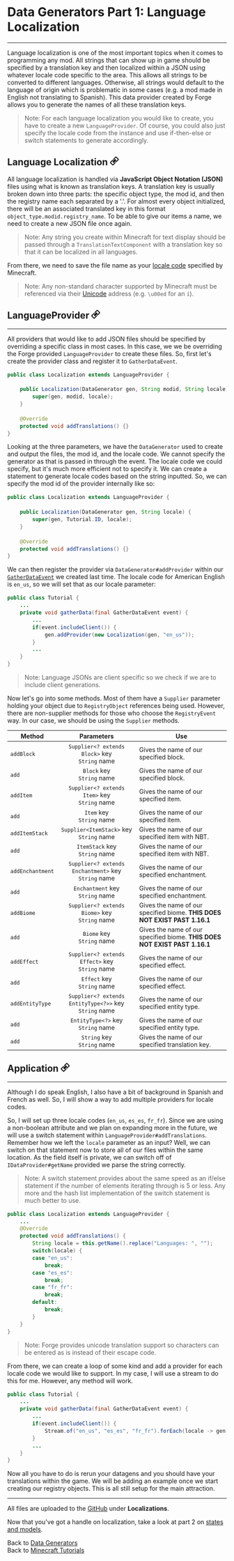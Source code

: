 # Data Generators Part 1: Language Localization
---

Language localization is one of the most important topics when it comes to programming any mod. All strings that can show up in game should be specified by a translation key and then localized within a JSON using whatever locale code specific to the area. This allows all strings to be converted to different languages. Otherwise, all strings would default to the language of origin which is problematic in some cases (e.g. a mod made in English not translating to Spanish). This data provider created by Forge allows you to generate the names of all these translation keys.

> Note: For each language localization you would like to create, you have to create a new `LanguageProvider`. Of course, you could also just specify the locale code from the instance and use if-then-else or switch statements to generate accordingly.

## <a name="language-localization"></a>Language Localization <a href="#language-localization"><img src="../../../../images/link.png" alt="Link" style="width:20px;height:20px;"></a>

All language localization is handled via **JavaScript Object Notation (JSON)** files using what is known as translation keys. A translation key is usually broken down into three parts: the specific object type, the mod id, and then the registry name each separated by a '.'. For almost every object initialized, there will be an associated translated key in this format `object_type.modid.registry_name`. To be able to give our items a name, we need to create a new JSON file once again.

> Note: Any string you create within Minecraft for text display should be passed through a `TranslationTextComponent` with a translation key so that it can be localized in all languages.

From there, we need to save the file name as your [locale code](https://minecraft.gamepedia.com/Language#Available_languages) specified by Minecraft.

> Note: Any non-standard character supported by Minecraft must be referenced via their [Unicode](https://en.wikipedia.org/wiki/Unicode#Standardized_subsets) address (e.g. `\u00ed` for an `í`).

## <a name="languageprovider"></a>LanguageProvider <a href="#languageprovider"><img src="../../../../images/link.png" alt="Link" style="width:20px;height:20px;"></a>
---

All providers that would like to add JSON files should be specified by overriding a specific class in most cases. In this case, we we be overriding the Forge provided `LanguageProvider` to create these files. So, first let's create the provider class and register it to `GatherDataEvent`.

```java
public class Localization extends LanguageProvider {

	public Localization(DataGenerator gen, String modid, String locale) {
		super(gen, modid, locale);
	}

	@Override
	protected void addTranslations() {}
}
```

Looking at the three parameters, we have the `DataGenerator` used to create and output the files, the mod id, and the locale code. We cannot specify the generator as that is passed in through the event. The locale code we could specify, but it's much more efficient not to specify it. We can create a statement to generate locale codes based on the string inputted. So, we can specify the mod id of the provider internally like so:

```java
public class Localization extends LanguageProvider {

	public Localization(DataGenerator gen, String locale) {
		super(gen, Tutorial.ID, locale);
	}

	@Override
	protected void addTranslations() {}
}
```

We can then register the provider via `DataGenerator#addProvider` within our [`GatherDataEvent`](./intro#class-setup) we created last time. The locale code for American English is `en_us`, so we will set that as our locale parameter:

```java
public class Tutorial {
	...
	private void gatherData(final GatherDataEvent event) {
		...
		if(event.includeClient()) {
			gen.addProvider(new Localization(gen, "en_us"));
		}
		...
	}
}

```

> Note: Language JSONs are client specific so we check if we are to include client generations.

Now let's go into some methods. Most of them have a `Supplier` parameter holding your object due to `RegistryObject` references being used. However, there are non-supplier methods for those who choose the `RegistryEvent` way. In our case, we should be using the `Supplier` methods.

Method | Parameters | Use
--- | :---: | ---
`addBlock` | `Supplier<? extends Block>` key<br>`String` name | Gives the name of our specified block.
`add` | `Block` key<br>`String` name |  Gives the name of our specified block.
`addItem` | `Supplier<? extends Item>` key<br>`String` name |  Gives the name of our specified item.
`add` | `Item` key<br>`String` name |  Gives the name of our specified item.
`addItemStack` | `Supplier<ItemStack>` key<br>`String` name |  Gives the name of our specified item with NBT.
`add` | `ItemStack` key<br>`String` name |  Gives the name of our specified item with NBT.
`addEnchantment` | `Supplier<? extends Enchantment>` key<br>`String` name |  Gives the name of our specified enchantment.
`add` | `Enchantment` key<br>`String` name |  Gives the name of our specified enchantment.
`addBiome` | `Supplier<? extends Biome>` key<br>`String` name |  Gives the name of our specified biome. **THIS DOES NOT EXIST PAST 1.16.1**
`add` | `Biome` key<br>`String` name |  Gives the name of our specified biome. **THIS DOES NOT EXIST PAST 1.16.1**
`addEffect` | `Supplier<? extends Effect>` key<br>`String` name |  Gives the name of our specified effect.
`add` | `Effect` key<br>`String` name |  Gives the name of our specified effect.
`addEntityType` | `Supplier<? extends EntityType<?>>` key<br>`String` name |  Gives the name of our specified entity type.
`add` | `EntityType<?>` key<br>`String` name |  Gives the name of our specified entity type.
`add` | `String` key<br>`String` name |  Gives the name of our specified translation key.

## <a name="application"></a>Application <a href="#application"><img src="../../../../images/link.png" alt="Link" style="width:20px;height:20px;"></a>
---

Although I do speak English, I also have a bit of background in Spanish and French as well. So, I will show a way to add multiple providers for locale codes.

So, I will set up three locale codes (`en_us`, `es_es`, `fr_fr`). Since we are using a non-boolean attribute and we plan on expanding more in the future, we will use a switch statement within `LanguageProvider#addTranslations`. Remember how we left the `locale` parameter as an input? Well, we can switch on that statement now to store all of our files within the same location. As the field itself is private, we can switch off of `IDataProvider#getName` provided we parse the string correctly.

> Note: A switch statement provides about the same speed as an if/else statement if the number of elements iterating through is 5 or less. Any more and the hash list implementation of the switch statement is much better to use.

```java
public class Localization extends LanguageProvider {
	...
	@Override
	protected void addTranslations() {
		String locale = this.getName().replace("Languages: ", "");
		switch(locale) {
		case "en_us":
			break;
		case "es_es":
			break;
		case "fr_fr":
			break;
		default:
			break;
		}
	}
}
```

> Note: Forge provides unicode translation support so characters can be entered as is instead of their escape code.

From there, we can create a loop of some kind and add a provider for each locale code we would like to support. In my case, I will use a stream to do this for me. However, any method will work.

```java
public class Tutorial {
	...	
	private void gatherData(final GatherDataEvent event) {
		...
		if(event.includeClient()) {
			Stream.of("en_us", "es_es", "fr_fr").forEach(locale -> gen.addProvider(new Localization(gen, locale)));
		}
		...
	}
}
```

Now all you have to do is rerun your datagens and you should have your translations within the game. We will be adding an example once we start creating our registry objects. This is all still setup for the main attraction.

---
All files are uploaded to the [GitHub](https://github.com/ChampionAsh5357/1.16.x-Minecraft-Tutorial/) under **Localizations**.

Now that you've got a handle on localization, take a look at part 2 on [states and models](./models).

Back to [Data Generators](../../index#data-generators)  
Back to [Minecraft Tutorials](../../index)  